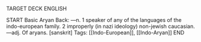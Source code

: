 TARGET DECK
ENGLISH

START
Basic
Aryan
Back: —n. 1 speaker of any of the languages of the indo-european family. 2 improperly (in nazi ideology) non-jewish caucasian. —adj. Of aryans. [sanskrit]
Tags: [[Indo-European]], [[Indo-Aryan]]
END
